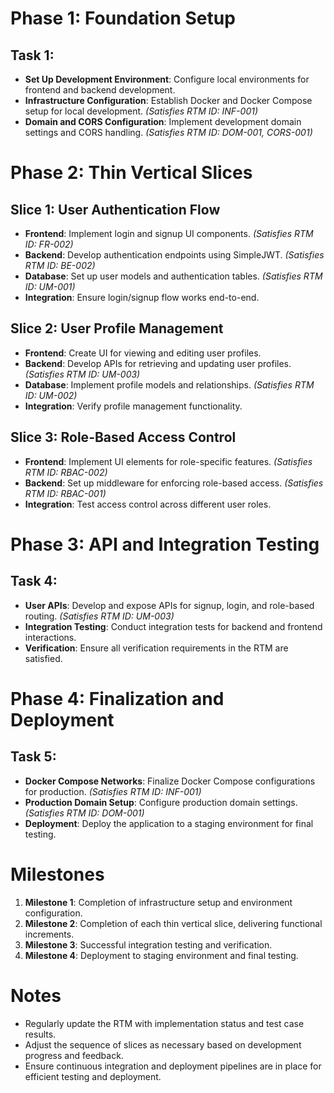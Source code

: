 # Phase 1: Foundation Setup

## Task 1:
- **Set Up Development Environment**: Configure local environments for frontend and backend development.
- **Infrastructure Configuration**: Establish Docker and Docker Compose setup for local development. *(Satisfies RTM ID: INF-001)*
- **Domain and CORS Configuration**: Implement development domain settings and CORS handling. *(Satisfies RTM ID: DOM-001, CORS-001)*

# Phase 2: Thin Vertical Slices

## Slice 1: User Authentication Flow
- **Frontend**: Implement login and signup UI components. *(Satisfies RTM ID: FR-002)*
- **Backend**: Develop authentication endpoints using SimpleJWT. *(Satisfies RTM ID: BE-002)*
- **Database**: Set up user models and authentication tables. *(Satisfies RTM ID: UM-001)*
- **Integration**: Ensure login/signup flow works end-to-end.

## Slice 2: User Profile Management
- **Frontend**: Create UI for viewing and editing user profiles.
- **Backend**: Develop APIs for retrieving and updating user profiles. *(Satisfies RTM ID: UM-003)*
- **Database**: Implement profile models and relationships. *(Satisfies RTM ID: UM-002)*
- **Integration**: Verify profile management functionality.

## Slice 3: Role-Based Access Control
- **Frontend**: Implement UI elements for role-specific features. *(Satisfies RTM ID: RBAC-002)*
- **Backend**: Set up middleware for enforcing role-based access. *(Satisfies RTM ID: RBAC-001)*
- **Integration**: Test access control across different user roles.

# Phase 3: API and Integration Testing

## Task 4:
- **User APIs**: Develop and expose APIs for signup, login, and role-based routing. *(Satisfies RTM ID: UM-003)*
- **Integration Testing**: Conduct integration tests for backend and frontend interactions.
- **Verification**: Ensure all verification requirements in the RTM are satisfied.

# Phase 4: Finalization and Deployment

## Task 5:
- **Docker Compose Networks**: Finalize Docker Compose configurations for production. *(Satisfies RTM ID: INF-001)*
- **Production Domain Setup**: Configure production domain settings. *(Satisfies RTM ID: DOM-001)*
- **Deployment**: Deploy the application to a staging environment for final testing.

# Milestones
1. **Milestone 1**: Completion of infrastructure setup and environment configuration.
2. **Milestone 2**: Completion of each thin vertical slice, delivering functional increments.
3. **Milestone 3**: Successful integration testing and verification.
4. **Milestone 4**: Deployment to staging environment and final testing.

# Notes
- Regularly update the RTM with implementation status and test case results.
- Adjust the sequence of slices as necessary based on development progress and feedback.
- Ensure continuous integration and deployment pipelines are in place for efficient testing and deployment.
